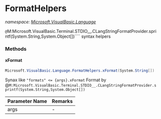 ﻿# FormatHelpers
_namespace: [Microsoft.VisualBasic.Language](./index.md)_

``@``M:Microsoft.VisualBasic.Terminal.STDIO__.CLangStringFormatProvider.sprintf(System.String,System.Object[])```` syntax helpers



### Methods

#### xFormat
```csharp
Microsoft.VisualBasic.Language.FormatHelpers.xFormat(System.String[])
```
Synax like ``"formats" <= {args}.xFormat`` 
 Format by @``M:Microsoft.VisualBasic.Terminal.STDIO__.CLangStringFormatProvider.sprintf(System.String,System.Object[])``

|Parameter Name|Remarks|
|--------------|-------|
|args|-|



